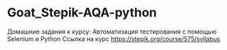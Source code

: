 # Goat_Stepik-AQA-python

Домашние задания к курсу: Автоматизация тестирования с помощью Selenium и Python 
Ссылка на курс https://stepik.org/course/575/syllabus
